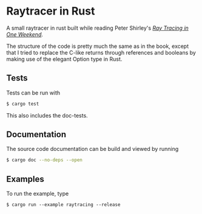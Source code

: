 Raytracer in Rust
=================

A small raytracer in rust built while reading Peter Shirley's [*Ray Tracing in One Weekend*](https://github.com/RayTracing/InOneWeekend).  

The structure of the code is pretty much the same as in the book, except that I tried to replace 
the C-like returns through references and booleans by making use of the elegant Option type in 
Rust.


## Tests 

Tests can be run with 

```bash
$ cargo test
```

This also includes the doc-tests. 

## Documentation 

The source code documentation can be build and viewed by running 

```bash 
$ cargo doc --no-deps --open
```

## Examples 

To run the example, type

```
$ cargo run --example raytracing --release
```
